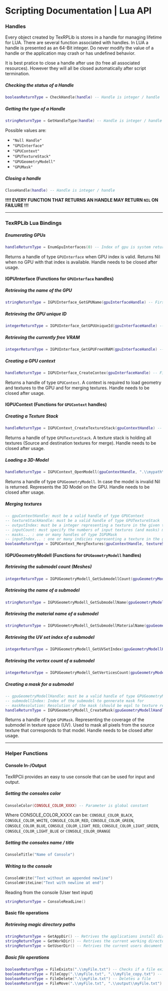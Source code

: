 

# Scripting Documentation | Lua API

### Handles

Every object created by TexRPLib is stores in a handle for managing lifetime for LUA. There are several function associated with handles. In LUA a handle is presented as an 64-Bit integer. Do never modify the value of a handle or the application may crash or has undefined behavior. 

It is best pratice to close a handle after use (to free all associated resources). However they will all be closed automatically after script termination.

##### Checking the status of a Handle

```lua
booleanReturnType = CheckHandle(handle) -- Handle is integer / handle
```



##### Getting the type of a Handle

```lua
stringReturnType = GetHandleType(handle) -- Handle is integer / handle
```

Possible values are:

- `"Null Handle"`
- `"GPUInterface"`
- `"GPUContext"`
- `"GPUTextureStack"`
- `"GPUGeometryModell"`
- `"GPUMask"`

##### Closing a handle

```lua
CloseHandle(handle) -- Handle is integer / handle
```



**!!!! EVERY FUNCTION THAT RETURNS AN HANDLE MAY RETURN `NIL` ON FAILURE !!!**



------

### TexRPLib Lua Bindings

##### Enumerating GPUs

```lua
handleReturnType = EnumGpuInterfaces(0) -- Index of gpu is system returns handle
```

Returns a handle of type `GPUInterface` when GPU index is valid. Returns Nil when no GPU with that index is available. Handle needs to be closed after usage.

#### IGPUInterface (Functions for `GPUInterface` handles)

##### Retrieving the name of the GPU

```lua
stringReturnType = IGPUInterface_GetGPUName(gpuInterfaceHandle) -- First parameter must be a valid handle of type GPUInterface
```

##### Retrieving the GPU unique ID

```lua
integerReturnType = IGPUInterface_GetGPUUniqueId(gpuInterfaceHandle) -- First parameter must be a valid handle of type GPUInterface
```

##### Retrieving the currently free VRAM

```lua
integerReturnType = IGPUInterface_GetGPUFreeVRAM(gpuInterfaceHandle) -- First parameter must be a valid handle of type GPUInterface
```

##### Creating a GPU context

```lua
handleReturnType = IGPUInterface_CreateContex(gpuInterfaceHandle) -- First parameter must be a valid handle of type GPUInterface
```

Returns a handle of type `GPUContext`. A context is required to load geometry and textures to the GPU and for merging textures. Handle needs to be closed after usage.



#### IGPUContext (Functions for `GPUContext` handles)

##### Creating a Texture Stack

```lua
handleReturnType = IGPUContext_CreateTextureStack(gpuContextHandle) -- First parameter must be a valid handle of type GPUContext
```

Returns a handle of type `GPUTextureStack`. A texture stack is holding all textures (Source and destination textures for merge). Handle needs to be closed after usage.

##### Loading a 3D-Model

```lua
handleReturnType = IGPUContext_OpenModell(gpuContextHandle, ".\\mypath\\modell.fbx") -- First parameter must be a valid handle of type GPUContext
```

Returns a handle of type `GPUGeometryModell`. In case the model is invalid Nil is returned. Represents the 3D Model on the GPU. Handle needs to be closed after usage.

##### Merging textures

```lua
-- gpuContextHandle: must be a valid handle of type GPUContext
-- textureStackHandle: must be a valid handle of type GPUTextureStack
-- outputIndex: must be a integer representing a texture in the given texture stack (textureStackHandle)
-- inputCount: must specify the numbers of input textures (and masks) merged together
-- masks... : one or many handles of type IGPUMask
-- inputIndex... : one or many indicies representing a texture in the given texture stack (textureStackHandle)
booleanReturnType = IGPUContext_MergTextures(gpuContextHandle, textureStackHandle, outputIndex, inputCount, masks..., inputIndex...) 
```



#### IGPUGeometryModell (Functions for `GPUGeometryModell` handles)

##### Retrieving the submodel count (Meshes)

```lua
integerReturnType = IGPUGeometryModell_GetSubmodellCount(gpuGeometryModellHandle) -- First parameter must be a valid handle of type GPUGeometryModell
```

##### Retrieving the name of a submodel

```lua
stringReturnType = IGPUGeometryModell_GetSubmodellName(gpuGeometryModellHandle, submodellIndex) -- First parameter must be a valid handle of type GPUGeometryModell
```

##### Retrieving the material name of a submodel

```lua
stringReturnType = IGPUGeometryModell_GetSubmodellMaterialName(gpuGeometryModellHandle, submodellIndex) -- First parameter must be a valid handle of type GPUGeometryModell
```

##### Retrieving the UV set index of a submodel

```lua
integerReturnType = IGPUGeometryModell_GetUVSetIndex(gpuGeometryModellHandle, submodellIndex) -- First parameter must be a valid handle of type GPUGeometryModell
```

##### Retrieving the vertex count of a submodel

```lua
integerReturnType = IGPUGeometryModell_GetVerticesCount(gpuGeometryModellHandle, submodellIndex) -- First parameter must be a valid handle of type GPUGeometryModell
```

##### Creating a mask for a submodel

```lua
-- gpuGeometryModellHandle: must be a valid handle of type GPUGeometryModell
-- submodellIndex: Index of the submodel to gennerate mask for
-- maskResolution: Resolution of the mask (should be eqal to texture resoltion)
handleReturnType = IGPUGeometryModell_CreateMask(gpuGeometryModellHandle, submodellIndex, maskResolution)
```

Returns a handle of type `GPUMask`. Representing the coverage of the submodel in texture space (UV). Used to mask all pixels from the source texture that corresponds to that model. Handle needs to be closed after usage.



------

### Helper Functions

#### Console In-/Output

TexRPCli provides an easy to use console that can be used for input and output.

##### Setting the consoles color

```lua
ConsoleColor(CONSOLE_COLOR_XXXX) -- Parameter is global constant
```

Where CONSOLE_COLOR_XXXX can be: `CONSOLE_COLOR_BLACK`, `CONSOLE_COLOR_WHITE`, `CONSOLE_COLOR_RED`, `CONSOLE_COLOR_GREEN`, `CONSOLE_COLOR_BLUE`, `CONSOLE_COLOR_LIGHT_RED`, `CONSOLE_COLOR_LIGHT_GREEN`, `CONSOLE_COLOR_LIGHT_BLUE` or `CONSOLE_COLOR_ORANGE`

##### Setting the consoles name / title

```lua
ConsoleTitle("Name of Console")
```

##### Writing to the console

```lua
ConsoleWrite("Text without an appended newline")
ConsoleWriteLine("Text with newline at end")
```

Reading from the console (User text input)

```lua
stringReturnType = ConsoleReadLine()
```



#### Basic file operations

##### Retrieving magic directory paths

```lua
stringReturnType = GetAppDir() -- Retrives the applications install directory
stringReturnType = GetWorkDir() -- Retrives the current working directory
stringReturnType = GetUserDir() -- Retrives the current users document directory
```

##### Basic file operations

```lua
booleanReturnType = FileExists(".\\myFile.txt") -- Checks if a file exists
booleanReturnType = FileCopy(".\\myFile.txt", ".\\myFile_copy.txt") -- Copys a file
booleanReturnType = FileDelete(".\\myFile.txt") -- Deletes a file
booleanReturnType = FileMove(".\\myFile.txt", ".\\output\\myFile.txt") -- Moves / Renames a file
```
